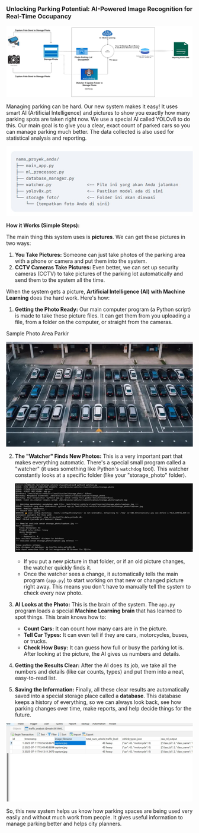 
### Unlocking Parking Potential: AI-Powered Image Recognition for Real-Time Occupancy

![ss](./design/architecture.jpg)


Managing parking can be hard. Our new system makes it easy! It uses smart AI (Artificial Intelligence) and pictures to show you exactly how many parking spots are taken right now. We use a special AI called YOLOv8 to do this. Our main goal is to give you a clear, exact count of parked cars so you can manage parking much better. The data collected is also used for statistical analysis and reporting.

![ss](./ss/struktur-folder.jpg)

**How it Works (Simple Steps):**

The main thing this system uses is **pictures**. We can get these pictures in two ways:
1.  **You Take Pictures:** Someone can just take photos of the parking area with a phone or camera and put them into the system.
2.  **CCTV Cameras Take Pictures:** Even better, we can set up security cameras (CCTV) to take pictures of the parking lot automatically and send them to the system all the time.

When the system gets a picture, **Artificial Intelligence (AI) with Machine Learning** does the hard work. Here's how:

1.  **Getting the Photo Ready:** Our main computer program (a Python script) is made to take these picture files. It can get them from you uploading a file, from a folder on the computer, or straight from the cameras.

Sample Photo Area Parkir

![ss](./sample_images/capture.jpg)


2.  **The "Watcher" Finds New Photos:**
    This is a very important part that makes everything automatic. There's a special small program called a "watcher" (it uses something like Python's `watchdog` tool). This watcher constantly looks at a specific folder (like your "storage_photo" folder).

    ![ss](./ss/1.jpg)

    * If you put a new picture in that folder, or if an old picture changes, the watcher quickly finds it.
    * Once the watcher sees a change, it automatically tells the main program (`app.py`) to start working on that new or changed picture right away. This means you don't have to manually tell the system to check every new photo.

3.  **AI Looks at the Photo:** This is the brain of the system. The `app.py` program loads a special **Machine Learning brain** that has learned to spot things. This brain knows how to:
    * **Count Cars:** It can count how many cars are in the picture.
    * **Tell Car Types:** It can even tell if they are cars, motorcycles, buses, or trucks.
    * **Check How Busy:** It can guess how full or busy the parking lot is.
    After looking at the picture, the AI gives us numbers and details.

4.  **Getting the Results Clear:** After the AI does its job, we take all the numbers and details (like car counts, types) and put them into a neat, easy-to-read list.

5.  **Saving the Information:** Finally, all these clear results are automatically saved into a special storage place called a **database**. This database keeps a history of everything, so we can always look back, see how parking changes over time, make reports, and help decide things for the future.

   ![ss](./ss/2.jpg)


So, this new system helps us know how parking spaces are being used very easily and without much work from people. It gives useful information to manage parking better and helps city planners.